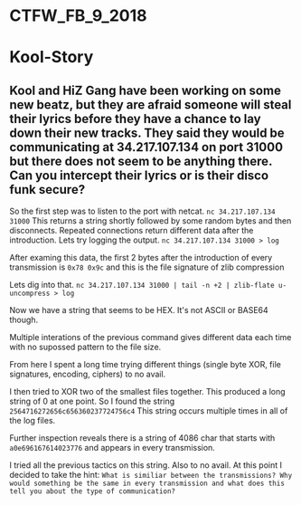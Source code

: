 # CTFW_FB_9_2018

# Kool-Story
Kool and HiZ Gang have been working on some new beatz, but they are afraid someone will steal their lyrics before they have a chance to lay down their new tracks.
They said they would be communicating at 34.217.107.134 on port 31000 but there does not seem to be anything there. 
Can you intercept their lyrics or is their disco funk secure?
------------------------------------------------------------------

So the first step was to listen to the port with netcat. 
`nc 34.217.107.134 31000`
This returns a string shortly followed by some random bytes and then disconnects. Repeated connections return different data after the introduction. Lets try logging the output.
`nc 34.217.107.134 31000 > log`

After examing this data, the first 2 bytes after the introduction of every transmission is `0x78 0x9c` and this is the file signature of zlib compression

Lets dig into that.
`nc 34.217.107.134 31000 | tail -n +2 | zlib-flate u-uncompress > log`

Now we have a string that seems to be HEX. It's not ASCII or BASE64 though. 

Multiple interations of the previous command gives different data each time with no supossed pattern to the file size.

From here I spent a long time trying different things (single byte XOR, file signatures, encoding, ciphers) to no avail.

I then tried to XOR two of the smallest files together. This produced a long string of 0 at one point. So I found the string `2564716272656c656360237724756c4` This string occurs multiple times in all of the log files.

Further inspection reveals there is a string of 4086 char that starts with `a0e696167614023776` and appears in every transmission.

I tried all the previous tactics on this string. Also to no avail. At this point I decided to take the hint: 
`What is similiar between the transmissions? Why would something be the same in every transmission and what does this tell you about the type of communication?`
